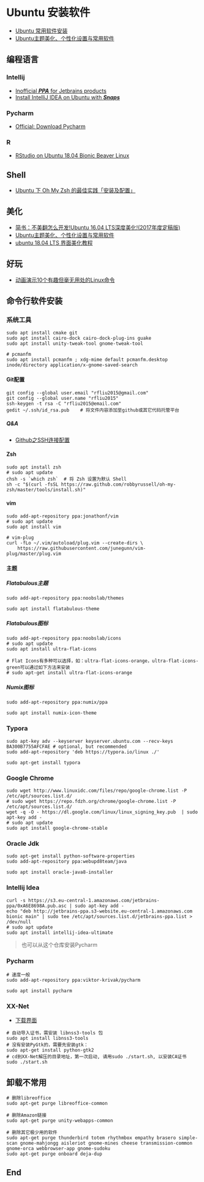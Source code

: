 # Ubuntu 安装软件

- [Ubuntu 常用软件安装](https://www.jianshu.com/p/4d220b01686b)
- [Ubuntu主题美化、个性化设置与常用软件](http://yangbingdong.com/2017/ubuntu-todo-after-install/) <!--全面-->

## 编程语言

### Intellij

- [Inofficial ***PPA*** for Jetbrains products](https://github.com/JonasGroeger/jetbrains-ppa)  <!--github项目-->
- [Install IntelliJ IDEA on Ubuntu with ***Snaps***](https://blog.jetbrains.com/idea/2017/11/install-intellij-idea-with-snaps/)

### Pycharm 

- [Official: Download Pycharm](https://www.jetbrains.com/pycharm/download/#section=linux)

### R

- [RStudio on Ubuntu 18.04 Bionic Beaver Linux](https://linuxconfig.org/rstudio-on-ubuntu-18-04-bionic-beaver-linux)

## Shell

- [Ubuntu 下 Oh My Zsh 的最佳实践「安装及配置」](https://juejin.im/post/5b216263f265da6e44326959)



## 美化

- [简书：不美翻怎么开发!Ubuntu 16.04 LTS深度美化!(2017年度定稿版)](https://www.jianshu.com/p/4bd2d9b1af41) <!--很不错-->
- [Ubuntu主题美化、个性化设置与常用软件](http://yangbingdong.com/2017/ubuntu-todo-after-install/) <!--全面-->
- [ubuntu 18.04 LTS 界面美化教程](http://valdanito.top/2018/05/01/ubuntu-bionic-beautification.html) <!--一般-->

## 好玩

- [动画演示10个有趣但毫无用处的Linux命令](http://www.vaikan.com/10-funny-liunx-command/)



## 命令行软件安装

### 系统工具

```shell
sudo apt install cmake git 
sudo apt install cairo-dock cairo-dock-plug-ins guake 
sudo apt install unity-tweak-tool gnome-tweak-tool

# pcmanfm
sudo apt install pcmanfm ; xdg-mime default pcmanfm.desktop inode/directory application/x-gnome-saved-search
```

#### Git配置

```shell
git config --global user.email "rfliu2015@gmail.com"
git config --global user.name "rfliu2015"
ssh-keygen -t rsa -C "rfliu2015@email.com"
gedit ~/.ssh/id_rsa.pub    # 将文件内容添加至github或其它代码托管平台
```

##### Q&A

- [Github之SSH连接配置](http://www.linmuxi.com/2016/02/24/github-config-ssh/)

#### Zsh

```shell
sudo apt install zsh
# sudo apt update
chsh -s `which zsh`  # 将 Zsh 设置为默认 Shell
sh -c "$(curl -fsSL https://raw.github.com/robbyrussell/oh-my-zsh/master/tools/install.sh)"
```

#### vim

```shell
sudo add-apt-repository ppa:jonathonf/vim
# sudo apt update
sudo apt install vim

# vim-plug
curl -fLo ~/.vim/autoload/plug.vim --create-dirs \
    https://raw.githubusercontent.com/junegunn/vim-plug/master/plug.vim
```

#### 主题

##### Flatabulous主题

```shell
sudo add-apt-repository ppa:noobslab/themes

sudo apt install flatabulous-theme
```

##### Flatabulous图标

```shell
sudo add-apt-repository ppa:noobslab/icons
# sudo apt update
sudo apt install ultra-flat-icons

# Flat Icons有多种可以选择，如：ultra-flat-icons-orange，ultra-flat-icons-green可以通过如下方法来安装
# sudo apt-get install ultra-flat-icons-orange

```

##### Numix图标

```shell
sudo add-apt-repository ppa:numix/ppa

sudo apt install numix-icon-theme
```





### Typora

```shell
sudo apt-key adv --keyserver keyserver.ubuntu.com --recv-keys BA300B7755AFCFAE # optional, but recommended
sudo add-apt-repository 'deb https://typora.io/linux ./'

sudo apt-get install typora
```

### Google Chrome

```shell
sudo wget http://www.linuxidc.com/files/repo/google-chrome.list -P /etc/apt/sources.list.d/
# sudo wget https://repo.fdzh.org/chrome/google-chrome.list -P /etc/apt/sources.list.d/
wget -q -O - https://dl.google.com/linux/linux_signing_key.pub  | sudo apt-key add -
# sudo apt update
sudo apt install google-chrome-stable
```



### Oracle Jdk

```shell
sudo apt-get install python-software-properties
sudo add-apt-repository ppa:webupd8team/java

sudo apt install oracle-java8-installer
```

### Intellij Idea

```shell
curl -s https://s3.eu-central-1.amazonaws.com/jetbrains-ppa/0xA6E8698A.pub.asc | sudo apt-key add -
echo "deb http://jetbrains-ppa.s3-website.eu-central-1.amazonaws.com bionic main" | sudo tee /etc/apt/sources.list.d/jetbrains-ppa.list > /dev/null
# sudo apt update
sudo apt install intellij-idea-ultimate
```

> 也可以从这个仓库安装Pycharm

### Pycharm

```shell
# 速度一般
sudo add-apt-repository ppa:viktor-krivak/pycharm

sudo apt install pycharm
```

### XX-Net

- [下载界面](https://github.com/XX-net/XX-Net/blob/master/code/default/download.md)

```shell
# 自动导入证书，需安装 libnss3-tools 包
sudo apt install libnss3-tools 
# 没有安装PyGtk的，需要先安装gtk：
sudo apt-get install python-gtk2 
# cd到XX-Net解压的目录地址，第一次启动, 请用sudo ./start.sh, 以安装CA证书
sudo ./start.sh 
```





## 卸载不常用

```shell
# 删除libreoffice
sudo apt-get purge libreoffice-common

# 删除Amazon链接
sudo apt-get purge unity-webapps-common

# 删除其它极少用的软件
sudo apt-get purge thunderbird totem rhythmbox empathy brasero simple-scan gnome-mahjongg aisleriot gnome-mines cheese transmission-common gnome-orca webbrowser-app gnome-sudoku
sudo apt-get purge onboard deja-dup
```

##  End